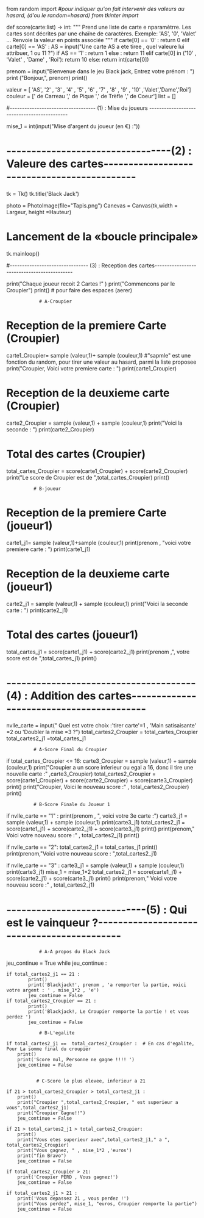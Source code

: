 from random import *#pour indiquer qu'on fait intervenir des valeurs au hasard, (d'ou le random=hasard)
from tkinter import*

def score(carte:list) -> int:
    """ Prend une liste de carte e nparamètrre. Les cartes sont décrites par une chaïne de caractères.
        Exemple: 'AS', '0', 'Valet' ...
        Renvoie la valeur en points associée
    """
    if carte[0] == '0' :
        return 0
    elif carte[0] == 'AS' :
        AS = input("Une carte AS a ete tiree , quel valeure lui attribuer, 1 ou 11 ?")
        if AS == '1' :
            return 1
        else :
            return 11
    elif carte[0] in ('10' , 'Valet' , 'Dame' , 'Roi'):
        return 10
    else:
        return int(carte[0])

prenom = input("Bienvenue dans le jeu Black jack, Entrez votre prénom : ")
print ("Bonjour,", prenom)
print()

valeur = [ 'AS', '2' , '3' , '4' , '5' , '6' , '7' , '8' , '9' , '10' ,'Valet','Dame','Roi']
couleur = [' de Carreau  ',' de Pique ',' de Trèfle ',' de Coeur']
list = []

#----------------------------------- (1) : Mise du joueurs --------------------------------------------

mise_1 = int(input("Mise d'argent du  joueur (en €) :"))

# ---------------------------------(2) : Valeure des cartes--------------------------------------------

tk = Tk()
tk.title('Black Jack')

photo = PhotoImage(file="Tapis.png")
Canevas = Canvas(tk,width = Largeur, height =Hauteur)

# Lancement de la «boucle principale»
tk.mainloop()




#-------------------------------- (3) : Reception des cartes--------------------------------------------

print("Chaque joueur recoit 2 Cartes !" )
print("Commencons par le Croupier")
print()   # pour faire des espaces (aerer)


                # A-Croupier

# Reception de la premiere Carte (Croupier)
carte1_Croupier= sample (valeur,1)+ sample (couleur,1)  #"sapmle" est une fonction du random, pour tirer une valeur au hasard, parmi la liste proposee
print("Croupier, Voici votre premiere carte : ")
print(carte1_Croupier)

# Reception de la deuxieme carte (Croupier)
carte2_Croupier = sample (valeur,1) + sample (couleur,1)
print("Voici la seconde : ")
print(carte2_Croupier)

# Total des cartes (Croupier)
total_cartes_Croupier = score(carte1_Croupier) + score(carte2_Croupier)
print("Le score de Croupier  est de ",total_cartes_Croupier)
print()


              # B-joueur

# Reception de la premiere Carte (joueur1)
carte1_j1= sample (valeur,1)+sample (couleur,1)
print(prenom , "voici votre premiere carte : ")
print(carte1_j1)

# Reception de la deuxieme carte (joueur1)
carte2_j1 = sample (valeur,1) + sample (couleur,1)
print("Voici la seconde carte : ")
print(carte2_j1)

# Total des cartes (joueur1)
total_cartes_j1 = score(carte1_j1) + score(carte2_j1)
print(prenom ,", votre score est de ",total_cartes_j1)
print()
# --------------------------------------(4) : Addition des cartes-----------------------------------------

nvlle_carte = input(" Quel est votre choix :'tirer carte'=1 , 'Main satisaisante' =2 ou 'Doubler la mise  =3 ?")
total_cartes2_Croupier = total_cartes_Croupier
total_cartes2_j1  =total_cartes_j1

              # A-Score Final du Croupier
if total_cartes_Croupier <= 16:
    carte3_Croupier = sample (valeur,1) + sample (couleur,1)
    print("Croupier a un score inferieur ou egal a 16, donc il tire une nouvelle carte :" ,carte3_Croupier)
    total_cartes2_Croupier = score(carte1_Croupier) + score(carte2_Croupier) + score(carte3_Croupier)
    print()
    print("Croupier, Voici le nouveau score :" , total_cartes2_Croupier)
    print()

              # B-Score Finale du Joueur 1
if nvlle_carte == "1" :
    print(prenom , ", voici votre 3e carte :")
    carte3_j1 = sample (valeur,1) + sample (couleur,1)
    print(carte3_j1)
    total_cartes2_j1 = score(carte1_j1) + score(carte2_j1) + score(carte3_j1)
    print()
    print(prenom," Voici votre nouveau score :" , total_cartes2_j1)
    print()

if nvlle_carte == "2":
    total_cartes2_j1 = total_cartes_j1
    print()
    print(prenom,"Voici votre nouveau score : ",total_cartes2_j1)

if nvlle_carte == "3" :
    carte3_j1 = sample (valeur,1) + sample (couleur,1)
    print(carte3_j1)
    mise_1 = mise_1*2
    total_cartes2_j1 = score(carte1_j1) + score(carte2_j1) + score(carte3_j1)
    print()
    print(prenom," Voici votre nouveau score :" , total_cartes2_j1)

# ----------------------------(5) : Qui est le vainqueur ?-------------------------------------------

                # A-A propos du Black Jack
jeu_continue = True
while jeu_continue :

    if total_cartes2_j1 == 21 :
            print()
            print('Blackjack!', prenom , 'a remporter la partie, voici votre argent : ' , mise_1*2 , 'e')
            jeu_continue = False
    if total_cartes2_Croupier == 21 :
            print()
            print('Blackjack!, Le Croupier remporte la partie ! et vous perdez ')
            jeu_continue = False

                # B-L'egalite

    if total_cartes2_j1 ==  total_cartes2_Croupier :  # En cas d'egalite, Pour La somme final du croupier
        print()
        print('Score nul, Personne ne gagne !!!! ')
        jeu_continue = False


               # C-Score le plus elevee, inferieur a 21

    if 21 > total_cartes2_Croupier > total_cartes2_j1 :
        print()
        print("Croupier ",total_cartes2_Croupier, " est superieur a vous",total_cartes2_j1)
        print("Croupier Gagne!!")
        jeu_continue = False

    if 21 > total_cartes2_j1 > total_cartes2_Croupier:
        print()
        print("Vous etes superieur avec",total_cartes2_j1," a ", total_cartes2_Croupier)
        print("Vous gagnez, " , mise_1*2 ,'euros')
        print("fin Bravo")
        jeu_continue = False

    if total_cartes2_Croupier > 21:
        print('Croupier PERD , Vous gagnez!')
        jeu_continue = False

    if total_cartes2_j1 > 21 :
        print('Vous depassez 21 , vous perdez !')
        print("Vous perdez", mise_1, "euros, Croupier remporte la partie")
        jeu_continue = False
